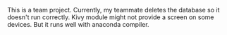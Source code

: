 This is a team project. Currently, my teammate deletes the database so it doesn't run correctly.
Kivy module might not provide a screen on some devices. But it runs well with anaconda compiler.
